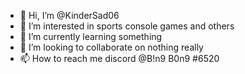 - 👋 Hi, I’m @KinderSad06
- 👀 I’m interested in sports console games and others
- 🌱 I’m currently learning something
- 💞️ I’m looking to collaborate on nothing really
- 📫 How to reach me discord @B!n9 B0n9 #6520

<!---
KinderSad06/KinderSad06 is a ✨ special ✨ repository because its `README.md` (this file) appears on your GitHub profile.
You can click the Preview link to take a look at your changes.
--->

